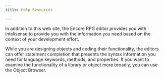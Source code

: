 ```yaml
---
title: Help Resources

---
```


In addition to this web site, the Encore RPG editor provides you with intelisense to provide you with the information you need based on the context of your development effort. 

While you are designing objects and coding their functionality, the editors can offer statement completion that presents the syntax information you need for language keywords, methods, and properties. If you want to examine the functionality of a library or object more broadly, you can use the Object Browser. 